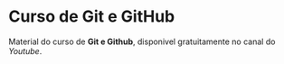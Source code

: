 # Curso de Git e GitHub
Material do curso de **Git e Github**, disponivel gratuitamente no canal do *Youtube*.

